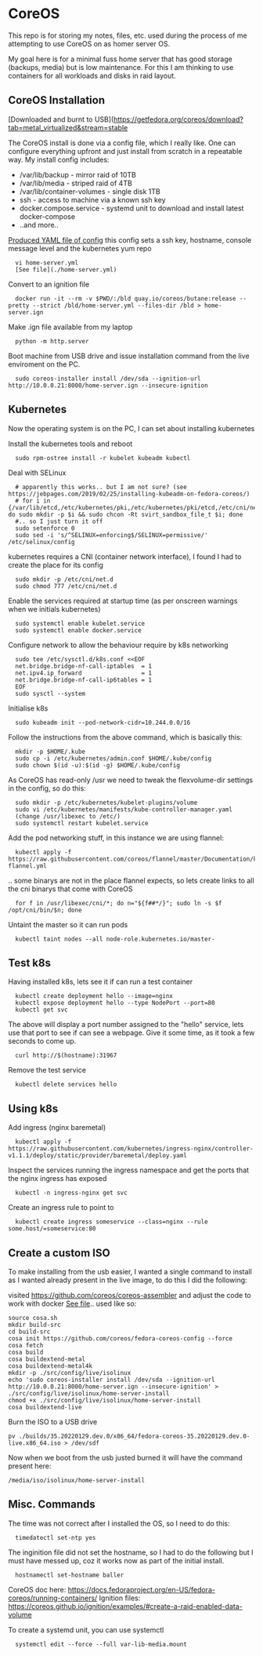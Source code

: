 CoreOS
======

This repo is for storing my notes, files, etc. used during the process of me attempting to use CoreOS on as homer server OS.

My goal here is for a minimal fuss home server that has good storage (backups, media) but is low maintenance. For this I am thinking to use containers for
all workloads and disks in raid layout.

CoreOS Installation
-------------------

[Downloaded and burnt to USB](https://getfedora.org/coreos/download?tab=metal_virtualized&stream=stable

The CoreOS install is done via a config file, which I really like. One can configure everything upfront and just install from scratch in a repeatable way.
My install config includes:
* /var/lib/backup             - mirror raid of 10TB
* /var/lib/media              - striped raid of 4TB
* /var/lib/container-volumes  - single disk 1TB
* ssh                         - access to machine via a known ssh key
* docker.compose.service      - systemd unit to download and install latest docker-compose
* ..and more..

[Produced YAML file of config](https://docs.fedoraproject.org/en-US/fedora-coreos/producing-ign/#_writing_the_butane_config)
this config sets a ssh key, hostname, console message level and the kubernetes yum repo

      vi home-server.yml
      [See file](./home-server.yml)

Convert to an ignition file

      docker run -it --rm -v $PWD/:/bld quay.io/coreos/butane:release --pretty --strict /bld/home-server.yml --files-dir /bld > home-server.ign

Make .ign file available from my laptop

      python -m http.server

Boot machine from USB drive and issue installation command from the live enviroment on the PC.

      sudo coreos-installer install /dev/sda --ignition-url http://10.0.0.21:8000/home-server.ign --insecure-ignition

Kubernetes
----------

Now the operating system is on the PC, I can set about installing kubernetes

Install the kubernetes tools and reboot

      sudo rpm-ostree install -r kubelet kubeadm kubectl

Deal with SELinux

      # apparently this works.. but I am not sure? (see https://jebpages.com/2019/02/25/installing-kubeadm-on-fedora-coreos/)
      # for i in {/var/lib/etcd,/etc/kubernetes/pki,/etc/kubernetes/pki/etcd,/etc/cni/net.d}; do sudo mkdir -p $i && sudo chcon -Rt svirt_sandbox_file_t $i; done
      #.. so I just turn it off
      sudo setenforce 0
      sudo sed -i 's/^SELINUX=enforcing$/SELINUX=permissive/' /etc/selinux/config

kubernetes requires a CNI (container network interface), I found I had to create the place for its config

      sudo mkdir -p /etc/cni/net.d
      sudo chmod 777 /etc/cni/net.d

Enable the services required at startup time (as per onscreen warnings when we initials kubernetes)

      sudo systemctl enable kubelet.service
      sudo systemctl enable docker.service

Configure network to allow the behaviour require by k8s networking

      sudo tee /etc/sysctl.d/k8s.conf <<EOF
      net.bridge.bridge-nf-call-iptables  = 1
      net.ipv4.ip_forward                 = 1
      net.bridge.bridge-nf-call-ip6tables = 1
      EOF
      sudo sysctl --system

Initialise k8s

      sudo kubeadm init --pod-network-cidr=10.244.0.0/16

Follow the instructions from the above command, which is basically this:

      mkdir -p $HOME/.kube
      sudo cp -i /etc/kubernetes/admin.conf $HOME/.kube/config
      sudo chown $(id -u):$(id -g) $HOME/.kube/config

As CoreOS has read-only /usr we need to tweak the flexvolume-dir settings in the config, so do this:

      sudo mkdir -p /etc/kubernetes/kubelet-plugins/volume
      sudo vi /etc/kubernetes/manifests/kube-controller-manager.yaml
      (change /usr/libexec to /etc/)
      sudo systemctl restart kubelet.service

Add the pod networking stuff, in this instance we are using flannel:

      kubectl apply -f https://raw.githubusercontent.com/coreos/flannel/master/Documentation/kube-flannel.yml

.. some binarys are not in the place flannel expects, so lets create links to all the cni binarys that come with CoreOS

      for f in /usr/libexec/cni/*; do n="${f##*/}"; sudo ln -s $f /opt/cni/bin/$n; done

Untaint the master so it can run pods

      kubectl taint nodes --all node-role.kubernetes.io/master-

Test k8s
--------

Having installed k8s, lets see it if can run a test container

      kubectl create deployment hello --image=nginx
      kubectl expose deployment hello --type NodePort --port=80
      kubectl get svc

The above will display a port number assigned to the "hello" service, lets use that port to see if can see a webpage. Give it some time, as it took a few seconds to come up.

      curl http://$(hostname):31967

Remove the test service

      kubectl delete services hello

Using k8s
---------

Add ingress (nginx baremetal)

      kubectl apply -f https://raw.githubusercontent.com/kubernetes/ingress-nginx/controller-v1.1.1/deploy/static/provider/baremetal/deploy.yaml

Inspect the services running the ingress namespace and get the ports that the nginx ingress has exposed

      kubectl -n ingress-nginx get svc

Create an ingress rule to point to <someservice>

      kubectl create ingress someservice --class=nginx --rule some.host/=someservice:80

Create a custom ISO
-------------------

To make installing from the usb easier, I wanted a single command to install as I wanted
already present in the live image, to do this I did the following:

visited https://github.com/coreos/coreos-assembler and adjust the code to work with docker [See file](./cosa.sh).. used like so:

    source cosa.sh
    mkdir build-src
    cd build-src
    cosa init https://github.com/coreos/fedora-coreos-config --force
    cosa fetch
    cosa build
    cosa buildextend-metal
    cosa buildextend-metal4k
    mkdir -p ./src/config/live/isolinux
    echo 'sudo coreos-installer install /dev/sda --ignition-url http://10.0.0.21:8000/home-server.ign --insecure-ignition' > ./src/config/live/isolinux/home-server-install
    chmod +x ./src/config/live/isolinux/home-server-install
    cosa buildextend-live

Burn the ISO to a USB drive

    pv ./builds/35.20220129.dev.0/x86_64/fedora-coreos-35.20220129.dev.0-live.x86_64.iso > /dev/sdf

 Now when we boot from the usb justed burned it will have the command present here:

    /media/iso/isolinux/home-server-install

Misc. Commands
--------------

The time was not correct after I installed the OS, so I need to do this:

      timedatectl set-ntp yes

The inginition file did not set the hostname, so I had to do the following but I must have messed up, coz it works now as part of the initial install.

      hostnamectl set-hostname baller

CoreOS doc here: https://docs.fedoraproject.org/en-US/fedora-coreos/running-containers/
Ignition files: https://coreos.github.io/ignition/examples/#create-a-raid-enabled-data-volume

To create a systemd unit, you can use systemctl

      systemctl edit --force --full var-lib-media.mount


